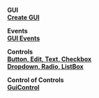 __GUI__  
__[Create GUI](/Documentation/gui)__  __Events__  __[GUI Events](/Documentation/events/gui)__  __Controls__  
__[Button, Edit, Text, Checkbox](Documentation/controls/controls-main#basic-controls)__  
__[Dropdown, Radio, ListBox](Documentation/controls/controls-main#items-controls)__  __Control of Controls__  __[GuiControl](Documentation/controls/controls-guicontrol)__    